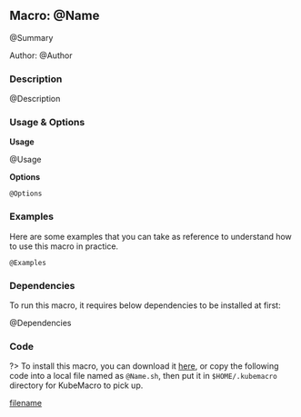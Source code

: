 ## Macro: @Name

@Summary

Author: @Author

<!-- tabs:start -->

### **Description**

@Description

### **Usage & Options**

**Usage**

@Usage

**Options**

```
@Options
```

### **Examples**

Here are some examples that you can take as reference to understand how to use this macro in practice.
```shell
@Examples
```

### **Dependencies**

To run this macro, it requires below dependencies to be installed at first:

@Dependencies

### **Code**

?> To install this macro, you can download it [here](bin/@Name.sh ':ignore @Name'), or copy the following code into a local file named as `@Name.sh`, then put it in `$HOME/.kubemacro` directory for KubeMacro to pick up.

[filename](../bin/@Name.sh ':include :type=code shell')

<!-- tabs:end -->
